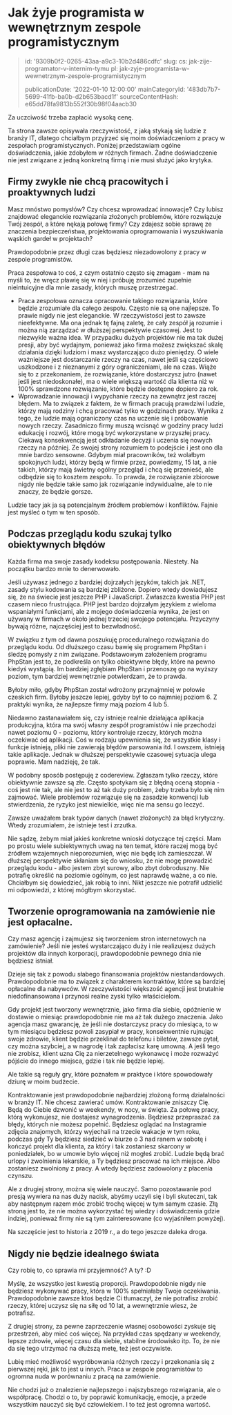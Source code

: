 Jak żyje programista w wewnętrznym zespole programistycznym
===========================================================

> id: '9309b0f2-0265-43aa-a9c3-10b2d486cdfc'
> slug:
> 	cs: jak-zije-programator-v-internim-tymu
> 	pl: jak-zyje-programista-w-wewnetrznym-zespole-programistycznym
> 
> publicationDate: '2022-01-10 12:00:00'
> mainCategoryId: '483db7b7-5699-41fb-ba0b-d2b653bacd1f'
> sourceContentHash: e65dd78fa9813b552f30b98f04aacb30

Za uczciwość trzeba zapłacić wysoką cenę.

Ta strona zawsze opisywała rzeczywistość, z jaką stykają się ludzie z branży IT, dlatego chciałbym przyjrzeć się moim doświadczeniom z pracy w zespołach programistycznych. Poniżej przedstawiam ogólne doświadczenia, jakie zdobyłem w różnych firmach. Żadne doświadczenie nie jest związane z jedną konkretną firmą i nie musi służyć jako krytyka.

Firmy zwykle nie chcą pracowitych i proaktywnych ludzi
----------------------------------------------

Masz mnóstwo pomysłów? Czy chcesz wprowadzać innowacje? Czy lubisz znajdować eleganckie rozwiązania złożonych problemów, które rozwiązuje Twój zespół, a które nękają połowę firmy? Czy zdajesz sobie sprawę ze znaczenia bezpieczeństwa, projektowania oprogramowania i wyszukiwania wąskich gardeł w projektach?

Prawdopodobnie przez długi czas będziesz niezadowolony z pracy w zespole programistów.

Praca zespołowa to coś, z czym ostatnio często się zmagam - mam na myśli to, że wręcz pławię się w niej i próbuję zrozumieć zupełnie nieintuicyjne dla mnie zasady, których muszę przestrzegać.

- Praca zespołowa oznacza opracowanie takiego rozwiązania, które będzie zrozumiałe dla całego zespołu. Często nie są one najlepsze. To prawie nigdy nie jest eleganckie. W rzeczywistości jest to zawsze nieefektywne. Ma ona jednak tę fajną zaletę, że cały zespół ją rozumie i można nią zarządzać w dłuższej perspektywie czasowej. Jest to niezwykle ważna idea. W przypadku dużych projektów nie ma tak dużej presji, aby być wydajnym, ponieważ jako firma możesz zwiększać skalę działania dzięki ludziom i masz wystarczająco dużo pieniędzy. O wiele ważniejsze jest dostarczanie rzeczy na czas, nawet jeśli są częściowo uszkodzone i z nieznanymi z góry ograniczeniami, ale na czas. Wiąże się to z przekonaniem, że rozwiązanie, które dostarczysz jutro (nawet jeśli jest niedoskonałe), ma o wiele większą wartość dla klienta niż w 100% sprawdzone rozwiązanie, które będzie dostępne dopiero za rok.
- Wprowadzanie innowacji i wypychanie rzeczy na zewnątrz jest raczej błędem. Ma to związek z faktem, że w firmach pracują prawdziwi ludzie, którzy mają rodziny i chcą pracować tylko w godzinach pracy. Wynika z tego, że ludzie mają ograniczony czas na uczenie się i próbowanie nowych rzeczy. Zasadniczo firmy muszą wcisnąć w godziny pracy ludzi edukację i rozwój, które mogą być wykorzystane w przyszłej pracy. Ciekawą konsekwencją jest odkładanie decyzji i uczenia się nowych rzeczy na później. Ze swojej strony rozumiem to podejście i jest ono dla mnie bardzo sensowne. Gdybym miał pracowników, też wolałbym spokojnych ludzi, którzy będą w firmie przez, powiedzmy, 15 lat, a nie takich, którzy mają świetny ogólny przegląd i chcą się przenieść, ale odbędzie się to kosztem zespołu. To prawda, że rozwiązanie zbiorowe nigdy nie będzie takie samo jak rozwiązanie indywidualne, ale to nie znaczy, że będzie gorsze.

Ludzie tacy jak ja są potencjalnym źródłem problemów i konfliktów. Fajnie jest myśleć o tym w ten sposób.

Podczas przeglądu kodu szukaj tylko obiektywnych błędów
----------------------------------------

Każda firma ma swoje zasady kodeksu postępowania. Niestety. Na początku bardzo mnie to denerwowało.

Jeśli używasz jednego z bardziej dojrzałych języków, takich jak .NET, zasady stylu kodowania są bardziej zbliżone. Dopiero wtedy dowiadujesz się, że na świecie jest jeszcze PHP i JavaScript. Zwłaszcza kwestia PHP jest czasem nieco frustrująca. PHP jest bardzo dojrzałym językiem z wieloma wspaniałymi funkcjami, ale z mojego doświadczenia wynika, że jest on używany w firmach w około jednej trzeciej swojego potencjału. Przyczyny bywają różne, najczęściej jest to bezwładność.

W związku z tym od dawna poszukuję proceduralnego rozwiązania do przeglądu kodu. Od dłuższego czasu bawię się programem PhpStan i śledzę pomysły z nim związane. Podstawowym założeniem programu PhpStan jest to, że podkreśla on tylko obiektywne błędy, które na pewno kiedyś wystąpią. Im bardziej zgłębiam PhpStan i przenoszę go na wyższy poziom, tym bardziej wewnętrznie potwierdzam, że to prawda.

Byłoby miło, gdyby PhpStan został wdrożony przynajmniej w połowie czeskich firm. Byłoby jeszcze lepiej, gdyby był to co najmniej poziom 6. Z praktyki wynika, że najlepsze firmy mają poziom 4 lub 5.

Niedawno zastanawiałem się, czy istnieje realnie działająca aplikacja produkcyjna, która ma swój własny zespół programistów i nie przechodzi nawet poziomu 0 - poziomu, który kontroluje rzeczy, których można oczekiwać od aplikacji. Coś w rodzaju upewnienia się, że wszystkie klasy i funkcje istnieją, pliki nie zawierają błędów parsowania itd. I owszem, istnieją takie aplikacje. Jednak w dłuższej perspektywie czasowej sytuacja ulega poprawie. Mam nadzieję, że tak.

W podobny sposób postępuję z codereview. Zgłaszam tylko rzeczy, które obiektywnie zawsze są złe. Często spotykam się z błędną oceną stopnia - coś jest nie tak, ale nie jest to aż tak duży problem, żeby trzeba było się nim zajmować. Wiele problemów rozwiązuje się na zasadzie konwencji lub stwierdzenia, że ryzyko jest niewielkie, więc nie ma sensu go leczyć.

Zawsze uważałem brak typów danych (nawet złożonych) za błąd krytyczny. Wtedy zrozumiałem, że istnieje test i zrzutka.

Nie sądzę, żebym miał jakieś konkretne wnioski dotyczące tej części. Mam po prostu wiele subiektywnych uwag na ten temat, które raczej mogą być źródłem wzajemnych nieporozumień, więc nie będę ich zamieszczał. W dłuższej perspektywie skłaniam się do wniosku, że nie mogę prowadzić przeglądu kodu - albo jestem zbyt surowy, albo zbyt dobroduszny. Nie potrafię określić na poziomie ogólnym, co jest naprawdę ważne, a co nie. Chciałbym się dowiedzieć, jak robią to inni. Nikt jeszcze nie potrafił udzielić mi odpowiedzi, z której mógłbym skorzystać.

Tworzenie oprogramowania na zamówienie nie jest opłacalne.
---------------------------------

Czy masz agencję i zajmujesz się tworzeniem stron internetowych na zamówienie? Jeśli nie jesteś wystarczająco duży i nie realizujesz dużych projektów dla innych korporacji, prawdopodobnie pewnego dnia nie będziesz istniał.

Dzieje się tak z powodu słabego finansowania projektów niestandardowych. Prawdopodobnie ma to związek z charakterem kontraktów, które są bardziej opłacalne dla nabywców. W rzeczywistości większość agencji jest brutalnie niedofinansowana i przynosi realne zyski tylko właścicielom.

Gdy projekt jest tworzony wewnętrznie, jako firma dla siebie, opóźnienie w dostawie o miesiąc prawdopodobnie nie ma aż tak dużego znaczenia. Jako agencja masz gwarancję, że jeśli nie dostarczysz pracy do miesiąca, to w tym miesiącu będziesz powoli zasypiał w pracy, konsekwentnie rujnując swoje zdrowie, klient będzie przeklinał do telefonu i biletów, zawsze pytał, czy można szybciej, a w nagrodę i tak zapłacisz karę umowną. A jeśli tego nie zrobisz, klient uzna Cię za nierzetelnego wykonawcę i może rozważyć pójście do innego miejsca, gdzie i tak nie będzie lepiej.

Ale takie są reguły gry, które poznałem w praktyce i które spowodowały dziurę w moim budżecie.

Kontraktowanie jest prawdopodobnie najbardziej złożoną formą działalności w branży IT. Nie chcesz zawierać umów. Kontraktowanie zniszczy Cię. Będą do Ciebie dzwonić w weekendy, w nocy, w święta. Za połowę pracy, którą wykonujesz, nie dostajesz wynagrodzenia. Będziesz przepraszać za błędy, których nie możesz popełnić. Będziesz oglądać na Instagramie zdjęcia znajomych, którzy wyjechali na trzecie wakacje w tym roku, podczas gdy Ty będziesz siedzieć w biurze o 3 nad ranem w sobotę i kończyć projekt dla klienta, za który i tak zostaniesz skarcony w poniedziałek, bo w umowie było więcej niż mogłeś zrobić. Ludzie będą brać urlopy i zwolnienia lekarskie, a Ty będziesz pracować na ich miejsce. Albo zostaniesz zwolniony z pracy. A wtedy będziesz zadowolony z płacenia czynszu.

Ale z drugiej strony, można się wiele nauczyć. Samo pozostawanie pod presją wywiera na nas duży nacisk, abyśmy uczyli się i byli skuteczni, tak aby następnym razem móc zrobić trochę więcej w tym samym czasie. Złą stroną jest to, że nie można wykorzystać tej wiedzy i doświadczenia gdzie indziej, ponieważ firmy nie są tym zainteresowane (co wyjaśniłem powyżej).

Na szczęście jest to historia z 2019 r., a do tego jeszcze daleka droga.

Nigdy nie będzie idealnego świata
-------------------------

Czy robię to, co sprawia mi przyjemność? A ty? :D

Myślę, że wszystko jest kwestią proporcji. Prawdopodobnie nigdy nie będziesz wykonywać pracy, która w 100% spełniałaby Twoje oczekiwania. Prawdopodobnie zawsze ktoś będzie Ci tłumaczył, że nie potrafisz zrobić rzeczy, której uczysz się na siłę od 10 lat, a wewnętrznie wiesz, że potrafisz.

Z drugiej strony, za pewne zaprzeczenie własnej osobowości zyskuje się przestrzeń, aby mieć coś więcej. Na przykład czas spędzany w weekendy, lepsze zdrowie, więcej czasu dla siebie, stabilne środowisko itp. To, że nie da się tego utrzymać na dłuższą metę, też jest oczywiste.

Lubię mieć możliwość wypróbowania różnych rzeczy i przekonania się z pierwszej ręki, jak to jest u innych. Praca w zespole programistów to ogromna nuda w porównaniu z pracą na zamówienie.

Nie chodzi już o znalezienie najlepszego i najszybszego rozwiązania, ale o współpracę. Chodzi o to, by poprawić komunikację, emocje, a przede wszystkim nauczyć się być człowiekiem. I to też jest ogromna wartość.

